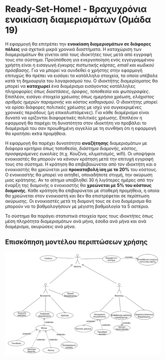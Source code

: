 # Ready-Set-Home! - Βραχυχρόνια ενοικίαση διαμερισμάτων (Ομάδα 19)

<p>
Η εφαρμογή θα επιτρέπει την <b>ενοικίαση διαμερισμάτων σε διάφορες πόλεις</b> για σχετικά μικρά χρονικά διαστήματα. Η καταχώριση των διαμερισμάτων θα γίνεται από τους ιδιοκτήτες τους μετά από εγγραφή τους στο σύστημα. Προϋπόθεση για ενεργοποίηση ενός εγγεγραμμένου χρήστη είναι η εισαγωγή <i>έγκυρης πιστωτικής κάρτας, email και κωδικού πρόσβασης</i>. Για να μπορεί να συνδεθεί ο χρήστης στην εφαρμογή επιτυχώς θα πρέπει να εισάγει τα κατάλληλα στοιχεία, τα οποία υπέβαλε κατά τη δημιουργία του λογαριασμού του. Ο ιδιοκτήτης διαμερίσματος θα μπορεί να <b>καταχωρεί</b> ένα διαμέρισμα εισάγοντας κατάλληλες πληροφορίες όπως <i>διαστάσεις</i>, <i>όροφος</i>, <i>τοποθεσία</i> και <i>φωτογραφίες</i>. Επιπλέον, εισάγει στοιχεία χρέωσης όπως <i>ημερήσια χρέωση</i>, <i>ελάχιστος αριθμός ημερών παραμονής</i> και <i>κόστος καθαρισμού</i>. Ο ιδιοκτήτης μπορεί να ορίσει διάφορες πολιτικές χρέωσης με ισχύ για συγκεκριμένες χρονικές περιόδους (μη επικαλυπτόμενες). Για κάθε διαμέρισμα είναι δυνατό να ορίζονται διαφορετικές πολιτικές χρέωσης. Επιπλέον η εφαρμογή θα παρέχει τη δυνατότητα στον ιδιοκτήτη να προβάλει το διαμέρισμά του σαν προωθημένη αγγελία με τη συνθήκη ότι η εφαρμογή θα κρατήσει extra προμήθεια.
</p>

<p>
Η εφαρμογή θα παρέχει δυνατότητα <b>αναζήτησης</b> διαμερισμάτων με διάφορα κριτήρια όπως τοποθεσία, <i>διάστημα διαμονής</i>, <i>κόστος</i>, <i>προσφερόμενες ευκολίες</i> (π.χ. Κουζίνα, κλιματισμός, wifi). Οι υποψήφιοι ενοικιαστές θα μπορούν να κάνουν κράτηση μετά την επιτυχή εγγραφή τους στο σύστημα. Η κράτηση θα επιβεβαιώνεται από τον ιδιοκτήτη και ο ενοικιαστής θα χρεώνεται μια <b>προκαταβολή ίση με το 20%</b> του κόστους. Ο ενοικιαστής θα μπορεί να αιτηθεί, οποιαδήποτε στιγμή, την ακύρωση μιας κράτησης. Αν το αίτημα υποβληθεί 30 ή λιγότερες ημέρες από την έναρξη της διαμονής ο ενοικιαστής θα <b>χρεώνεται με 5% του κόστους διαμονής</b>. Κάθε κράτηση θα επιβαρύνεται με σταθερή προμήθεια, η οποία θα χρεώνεται στον ενοικιαστή και δεν θα επιστρέφεται σε περίπτωση ακύρωσης. Οι ενοικιαστές μετά τη διαμονή τους σε ένα διαμέρισμα θα μπορούν να το βαθμολογήσουν με μέγιστη βαθμολογία τα 5 αστέρια.
</p>

<p>
Το σύστημα θα παράγει στατιστικά στοιχεία προς τους ιδιοκτήτες όπως μέση πληρότητα διαμερισμάτων ανά μήνα, έσοδα ανά μήνα και ανά διαμέρισμα, ακυρώσεις ανά μήνα.
</p>

## Επισκόπηση μοντέλου περιπτώσεων χρήσης

![Διάγραμμα περιπτώσεων χρήσης](docs/markdown/uml/requirements/use-case.png)
